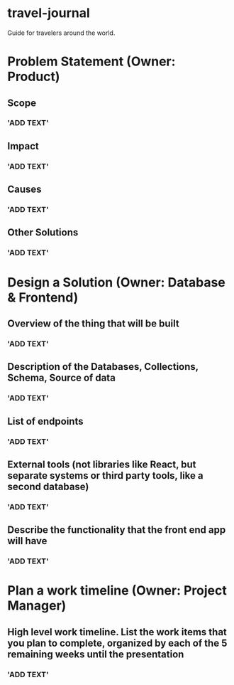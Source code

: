 # travel-journal
Guide for travelers around the world. 

# Problem Statement (Owner: Product)
## Scope
### 'ADD TEXT'
## Impact
### 'ADD TEXT'
## Causes
### 'ADD TEXT'
## Other Solutions
### 'ADD TEXT'

# Design a Solution (Owner: Database & Frontend)
## Overview of the thing that will be built
### 'ADD TEXT'
## Description of the Databases, Collections, Schema, Source of data
### 'ADD TEXT'
## List of endpoints
### 'ADD TEXT'
## External tools (not libraries like React, but separate systems or third party tools, like a second database)
### 'ADD TEXT'
## Describe the functionality that the front end app will have
### 'ADD TEXT'

# Plan a work timeline (Owner: Project Manager)
## High level work timeline. List the work items that you plan to complete, organized by each of the 5 remaining weeks until the presentation
### 'ADD TEXT'

